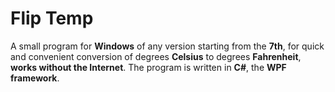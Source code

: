 # Flip Temp
A small program for **Windows** of any version starting from the **7th**, for quick and convenient conversion of degrees **Celsius** to degrees **Fahrenheit**, **works without the Internet**. 
The program is written in **C#**, the **WPF** **framework**.
